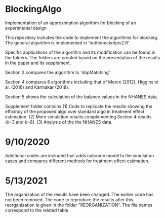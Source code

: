 # BlockingAlgo
Implementation of an approximation algorithm for blocking of an experimental design

This repository includes the code to implement the algorithms for blocking. 
The general algorithm is implemented in 'bottlenecknbpv2.R'

Specific applications of the algorithm and its modification can be found in the
folders.  The folders are created based on the presentation of the results in
the paper and its supplement.  

Section 3 compares the algorithm to 'nbpMatching' 

Section 4 compares 8 algorithms including that of Moore (2012), Higgins et al. (2016) 
and Karmakar (2018).

Section 5 shows the calculation of the balance values in the NHANES data.

Supplement folder contains 
(1) Code to replicate the results showing the efficincy of the proposed algo over 
standard algo in treatment effect estimation.
(2) More simulation results complementing Section 4 results (k=3 and k=8).
(3) Analysis of the the NHANES data.

# 9/10/2020
Additional codes are included that adds outcome model to the simulation cases
and compares different methods for treatment effect estimation.

# 5/13/2021
The organization of the results have been changed. The earlier code has not been removed.
The code to reproduce the results after this reorganization is given in the folder
"REORGANIZATION". The file names correspond to the related table.
